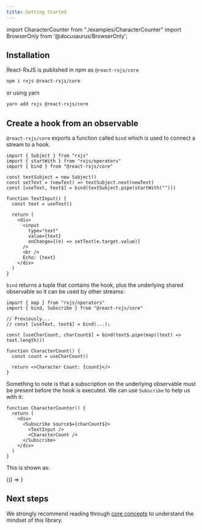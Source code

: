 ```yaml
---
title: Getting Started
---
```


import CharacterCounter from "./examples/CharacterCounter"
import BrowserOnly from '@docusaurus/BrowserOnly';

## Installation

React-RxJS is published in npm as `@react-rxjs/core`

```sh
npm i rxjs @react-rxjs/core
```

or using yarn

```sh
yarn add rxjs @react-rxjs/core
```

## Create a hook from an observable

`@react-rxjs/core` exports a function called `bind` which is used to connect a stream to a hook.

```tsx
import { Subject } from "rxjs"
import { startWith } from "rxjs/operators"
import { bind } from "@react-rxjs/core"

const textSubject = new Subject()
const setText = (newText) => textSubject.next(newText)
const [useText, text$] = bind(textSubject.pipe(startWith("")))

function TextInput() {
  const text = useText()

  return (
    <div>
      <input
        type="text"
        value={text}
        onChange={(e) => setText(e.target.value)}
      />
      <br />
      Echo: {text}
    </div>
  )
}
```

`bind` returns a tuple that contains the hook, plus the underlying shared observable so it can be used by other streams:

```tsx
import { map } from "rxjs/operators"
import { bind, Subscribe } from "@react-rxjs/core"

// Previously...
// const [useText, text$] = bind(...);

const [useCharCount, charCount$] = bind(text$.pipe(map((text) => text.length)))

function CharacterCount() {
  const count = useCharCount()

  return <>Character Count: {count}</>
}
```

Something to note is that a subscription on the underlying observable must be present before the hook is executed. We can use `Subscribe` to help us with it:

```tsx
function CharacterCounter() {
  return (
    <div>
      <Subscribe source$={charCount$}>
        <TextInput />
        <CharacterCount />
      </Subscribe>
    </div>
  )
}
```

This is shown as:

<BrowserOnly>
  {() => <CharacterCounter />}
</BrowserOnly>

## Next steps

We strongly recommend reading through [core concepts](core-concepts.md) to
understand the mindset of this library.
